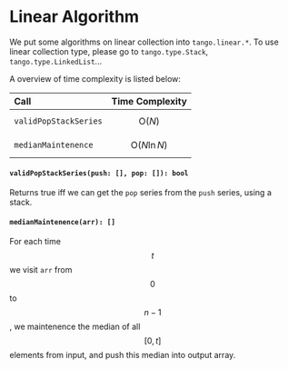 <a name="list"></a>
# Linear Algorithm
We put some algorithms on linear collection into `tango.linear.*`. 
To use linear collection type, please go to `tango.type.Stack`, `tango.type.LinkedList`...

A overview of time complexity is listed below:

Call | Time Complexity
:----|:---:
`validPopStackSeries` | $$\text{O}(N)$$
`medianMaintenence` | $$\text{O}(N \ln N)$$

#### `validPopStackSeries(push: [], pop: []): bool`
Returns true iff we can get the `pop` series from the `push` series, using a stack.
#### `medianMaintenence(arr): []`
For each time $$t$$ we visit `arr` from $$0$$ to $$n-1$$, 
we maintenence the median of all $$[0, t]$$ elements from input, 
and push this median into output array.

<!--[Back to top](#list)-->
